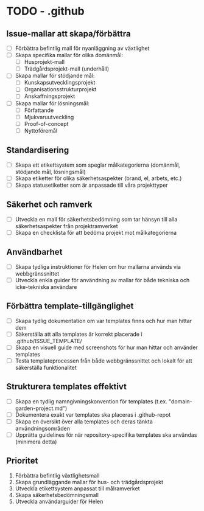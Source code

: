 # TODO - .github

## Issue-mallar att skapa/förbättra
- [ ] Förbättra befintlig mall för nyanläggning av växtlighet
- [ ] Skapa specifika mallar för olika domänmål:
  - [ ] Husprojekt-mall
  - [ ] Trädgårdsprojekt-mall (underhåll)
- [ ] Skapa mallar för stödjande mål:
  - [ ] Kunskapsutvecklingsprojekt
  - [ ] Organisationsstrukturprojekt
  - [ ] Anskaffningsprojekt
- [ ] Skapa mallar för lösningsmål:
  - [ ] Författande
  - [ ] Mjukvaruutveckling
  - [ ] Proof-of-concept
  - [ ] Nyttoföremål

## Standardisering
- [ ] Skapa ett etikettsystem som speglar målkategorierna (domänmål, stödjande mål, lösningsmål)
- [ ] Skapa etiketter för olika säkerhetsaspekter (brand, el, arbets, etc.)
- [ ] Skapa statusetiketter som är anpassade till våra projekttyper

## Säkerhet och ramverk
- [ ] Utveckla en mall för säkerhetsbedömning som tar hänsyn till alla säkerhetsaspekter från projektramverket
- [ ] Skapa en checklista för att bedöma projekt mot målkategorierna

## Användbarhet
- [ ] Skapa tydliga instruktioner för Helen om hur mallarna används via webbgränssnittet
- [ ] Utveckla enkla guider för användning av mallar för både tekniska och icke-tekniska användare

## Förbättra template-tillgänglighet
- [ ] Skapa tydlig dokumentation om var templates finns och hur man hittar dem
- [ ] Säkerställa att alla templates är korrekt placerade i .github/ISSUE_TEMPLATE/
- [ ] Skapa en visuell guide med screenshots för hur man hittar och använder templates
- [ ] Testa templateprocessen från både webbgränssnittet och lokalt för att säkerställa funktionalitet

## Strukturera templates effektivt
- [ ] Skapa en tydlig namngivningskonvention för templates (t.ex. "domain-garden-project.md")
- [ ] Dokumentera exakt var templates ska placeras i .github-repot
- [ ] Skapa en översikt över alla templates och deras tänkta användningsområden
- [ ] Upprätta guidelines för när repository-specifika templates ska användas (minimera detta)

## Prioritet
1. Förbättra befintlig växtlighetsmall
2. Skapa grundläggande mallar för hus- och trädgårdsprojekt
3. Utveckla etikettsystem anpassat till målramverket
4. Skapa säkerhetsbedömningsmall
5. Utveckla användarguider för Helen
